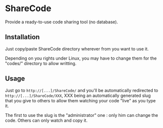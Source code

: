 ShareCode
=========

Provide a ready-to-use code sharing tool (no database).

Installation
------------

Just copy/paste ShareCode directory wherever from you want to use it.

Depending on you rights under Linux, you may have to change them for the "codes/" directory to allow writting.

Usage
-----

Just go to `http://[...]/ShareCode/` and you'll be automatically redirected to `http://[...]/ShareCode/XXX`, XXX being an automatically generated slug that you give to others to allow them watching your code "live" as you type it.

The first to use the slug is the "administrator" one : only him can change the code. Others can only watch and copy it.
